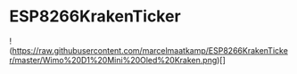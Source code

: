 # ESP8266KrakenTicker

!(https://raw.githubusercontent.com/marcelmaatkamp/ESP8266KrakenTicker/master/Wimo%20D1%20Mini%20Oled%20Kraken.png)[]
